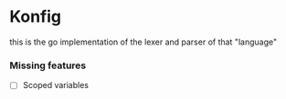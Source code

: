 # Konfig

this is the go implementation of the lexer and parser of that "language"

### Missing features

- [ ] Scoped variables
